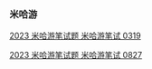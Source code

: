 ### 米哈游
[2023 米哈游笔试题 米哈游笔试 0319](https://www.nowcoder.com/issue/tutorial?zhuanlanId=0ODrNm&uuid=c16ee463f0154d0ab8651b893172cc26)

[2023 米哈游笔试题 米哈游笔试 0827](https://www.nowcoder.com/issue/tutorial?zhuanlanId=0ODrNm&uuid=36ac64bbc3ca4c758fe10d3021bc05aa)

